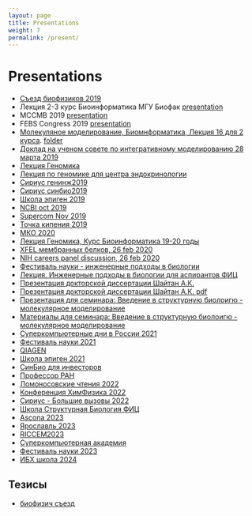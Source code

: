 ```yaml
---
layout: page
title: Presentations
weight: 7
permalink: /present/
---
```


# Presentations
- [Съезд биофизиков 2019](https://www.dropbox.com/s/5ah9d1ij4p1tzgx/shaytan_biophys_2019.pptx?dl=0)
- Лекция 2-3 курс Биоинформатика МГУ Биофак [presentation](https://www.dropbox.com/s/18fri9qonbq9nbf/lecture2-3.pptx?dl=0)
- MCCMB 2019 [presentation](https://www.dropbox.com/s/q7wjs4sl6268owv/shaytan_mccmb_2019.pptx?dl=0)
- FEBS Congress 2019 [presentation](https://www.dropbox.com/s/usavbspa0ru9hfs/shaytan_febs_new.pptx?dl=0)
- [Молекуляное моделирование, Биомнформатика, Лекция 16 для 2 курса](https://www.dropbox.com/s/71azg4j9hw8mpo4/Lecture16.ppt?dl=0). [folder](https://www.dropbox.com/sh/owb01q5b7bvbj7j/AADgLcaNbqgDtyZYay6X0OHQa?dl=0)
- [Доклад на ученом совете по интегративному моделированию 28 марта 2019](https://www.dropbox.com/s/n2pqwvxod7hfkzm/shaytan_uchsovet_28march.pptx?dl=0)
- [Лекция Геномика](https://www.dropbox.com/s/yg01kygxytsdnq4/2018-19_lecture22_genomics.pptx?dl=0)
- [Лекция по геномике для центра эндокринологии](https://www.dropbox.com/s/tt0xo8grj6q5wnr/genomic_data.pptx?dl=0)
- [Сириус генинж2019](https://www.dropbox.com/s/ttwbnemxbjd8dhd/GenEng_Lecture_SiriusFeb2019.pptx?dl=0)
- [Сириус синбио2019](https://www.dropbox.com/s/89ewowk3809zs7n/SynBio_Lecture_SiriusFeb2019.pptx?dl=0)
- [Школа эпиген 2019](https://www.dropbox.com/s/d0bf7c4kibh2oh1/shaytan_epigen_school_2019.pptx?dl=0)
- [NCBI oct 2019](https://www.dropbox.com/s/gxd4zg640x4nxz8/shaytan_2019.pptx?dl=0)
- [Supercom Nov 2019](https://www.dropbox.com/s/waqdl5gs27lttxf/shaytan_supercomp_2019.pptx?dl=0)
- [Точка кипения 2019](https://www.dropbox.com/s/56ozzzmhry1km42/shaytan.pptx?dl=0)
- [МКО 2020](https://www.dropbox.com/s/jlch7zh55n76g6f/shaytan_2020.pptx?dl=0)
- [Лекция Геномика, Курс Биоинформатика 19-20 годы](https://www.dropbox.com/s/jl6ouppao2h9sbg/2019-20_lecture16_genomics.pptx?dl=0)
- [XFEL мембранных белков, 26 feb 2020](https://www.dropbox.com/s/q1opvphqeo3hj73/serial_membr_xfel.pptx?dl=0)
- [NIH careers panel discussion, 26 feb 2020](https://www.dropbox.com/s/ido9fvr0qwvunop/shaytan_2020.pptx?dl=0)
- [Фестиваль науки - инженерные подходы в биологии](https://www.dropbox.com/s/ew90zhv4erp31v9/Shaytan_v2.pptx?dl=0)
- [Лекция. Инженерные подходы в биологии для аспирантов ФИЦ](https://www.dropbox.com/s/4rt70ke8362ahyb/EngMethods_1.pptx?dl=0)
- [Презентация докторской диссертации Шайтан А.К.](https://www.dropbox.com/s/s2gf5ljkm2ajrde/Presentation_final.pptx?dl=0)
- [Презентация докторской диссертации Шайтан А.К. pdf](https://www.dropbox.com/s/dc0w38lxcxnmmwp/presentation_final.pdf?dl=0)
- [Презентация для семинара: Введение в структурную биолоигю - молекулярное моделирование](https://www.dropbox.com/s/fsdx8f0ckvn9j0k/Molmod.ppt?dl=0)
- [Материалы для семинара: Введение в структурную биолоигю - молекулярное моделирование](https://www.dropbox.com/sh/owb01q5b7bvbj7j/AADgLcaNbqgDtyZYay6X0OHQa?dl=0)
- [Суперкомпьютерные дни в России 2021](https://www.dropbox.com/s/db5bkkk5u6oxvbu/shaytan_2021.pptx?dl=0)
- [Фестиваль науки 2021](https://www.dropbox.com/s/ksr16msjx9wiws3/Shaytan.pptx?dl=0)
- [QIAGEN](https://www.dropbox.com/s/4d20q0fex0g5kio/Shaytan.pptx?dl=0)
- [Школа эпиген 2021](https://www.dropbox.com/s/jfrmx9cjb8cqj43/shaytan_epigen_school_2021.pptx?dl=0)
- [СинБио для инвесторов](https://www.dropbox.com/s/rvaktqzswyci7jk/Lecture_synbio.pptx?dl=0)
- [Профессор РАН](https://www.dropbox.com/s/h4di4ekbj72u59l/shaytan_2022.pptx?dl=0)
- [Ломоносовские чтения 2022](https://www.dropbox.com/s/9fviq2am1clobbw/shaytan_2021.pptx?dl=0)
- [Конференция ХимФизика 2022](https://www.dropbox.com/s/eq6gqsjprbhzr6t/shaytan_2021.pptx?dl=0)
- [Сириус - Большие вызовы 2022](https://www.dropbox.com/s/7uo2a6k3vkanxrh/Shaytan_sirius2022.pptx?dl=0)
- [Школа Структурная Биология ФИЦ](https://www.dropbox.com/s/u9t2011m3cqpv5h/shaytan_2022.pptx?dl=0)
- [Ascona 2023](https://www.dropbox.com/s/a7xq9hhqrayoapd/shaytan_2023%20_to_show.pptx?dl=0)
- [Ярославль 2023](https://www.dropbox.com/s/9usa5raifkaic20/Shaytan_2023_to_show.pptx?dl=0)
- [RICCEM2023](https://www.dropbox.com/s/9l6581gw6xi25zp/shaytan_2023_to_show.pptx?dl=0)
- [Суперкомпьютерная академия](https://www.dropbox.com/scl/fi/8dohw08s7lbceej1aiz6r/Shaytan.pptx?rlkey=e3ril6ajmtlsp76chaxwc1a5c&dl=0)
- [Фестиваль науки 2023](https://www.dropbox.com/scl/fi/zn6eny5mtag2wxt673oj8/Shaytan.pptx?rlkey=mik64iqojpyi7w79lrwyj9jhk&dl=0)
- [ИБХ школа 2024](https://www.dropbox.com/scl/fi/4axnzy9ig1i78tfeg539k/shaytan_2023.pptx?rlkey=o9w6uuo6bnqhb9u3aj0dgtt3i&dl=0)

## Тезисы
- [биофизич съезд](https://drive.google.com/file/d/1Sbvq-0tKhdbXvu4f_WldkGYGgihVN08g/view?usp=sharing)
